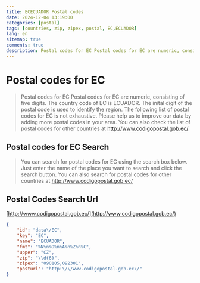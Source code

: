 ```yaml
---
title: ECECUADOR Postal codes 
date: 2024-12-04 13:19:00
categories: [postal]
tags: [countries, zip, zipex, postal, EC,ECUADOR]
lang: en
sitemap: true
comments: true
description: Postal codes for EC Postal codes for EC are numeric, consisting of five digits. The country code of EC is ECUADOR. The inital digit of the postal code is used to identify the region. The following list of postal codes for EC is not exhaustive. Please help us to improve our data by adding more postal codes in your area. You can also check the list of postal codes for other countries at http://www.codigopostal.gob.ec/
---
```


# Postal codes for EC
> Postal codes for EC Postal codes for EC are numeric, consisting of five digits. The country code of EC is ECUADOR. The inital digit of the postal code is used to identify the region. The following list of postal codes for EC is not exhaustive. Please help us to improve our data by adding more postal codes in your area. You can also check the list of postal codes for other countries at http://www.codigopostal.gob.ec/

## Postal codes for EC Search 
> You can search for postal codes for EC using the search box below. Just enter the name of the place you want to search and click the search button. You can also search for postal codes for other countries at http://www.codigopostal.gob.ec/

## Postal Codes Search Url

[http://www.codigopostal.gob.ec/](http://www.codigopostal.gob.ec/)
```json
{
    "id": "data\/EC",
    "key": "EC",
    "name": "ECUADOR",
    "fmt": "%N%n%O%n%A%n%Z%n%C",
    "upper": "CZ",
    "zip": "\\d{6}",
    "zipex": "090105,092301",
    "posturl": "http:\/\/www.codigopostal.gob.ec\/"
}
```
